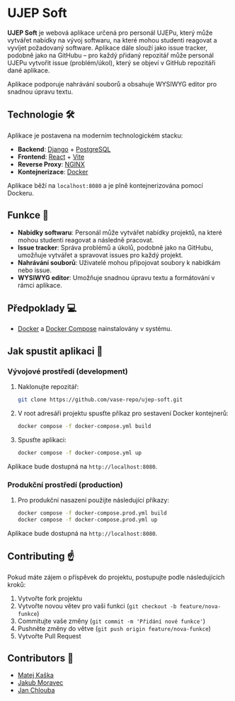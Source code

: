 # UJEP Soft

**UJEP Soft** je webová aplikace určená pro personál UJEPu, který může vytvářet nabídky na vývoj softwaru, na které mohou studenti reagovat a vyvíjet požadovaný software. Aplikace dále slouží jako issue tracker, podobně jako na GitHubu – pro každý přidaný repozitář může personál UJEPu vytvořit issue (problém/úkol), který se objeví v GitHub repozitáři dané aplikace.

Aplikace podporuje nahrávání souborů a obsahuje WYSIWYG editor pro snadnou úpravu textu.

## Technologie 🛠

Aplikace je postavena na moderním technologickém stacku:
- **Backend**: [Django](https://www.djangoproject.com/) + [PostgreSQL](https://www.postgresql.org/)
- **Frontend**: [React](https://reactjs.org/) + [Vite](https://vitejs.dev/)
- **Reverse Proxy**: [NGINX](https://www.nginx.com/)
- **Kontejnerizace**: [Docker](https://www.docker.com/)

Aplikace běží na `localhost:8080` a je plně kontejnerizována pomocí Dockeru.

## Funkce 🚀

- **Nabídky softwaru**: Personál může vytvářet nabídky projektů, na které mohou studenti reagovat a následně pracovat.
- **Issue tracker**: Správa problémů a úkolů, podobně jako na GitHubu, umožňuje vytvářet a spravovat issues pro každý projekt.
- **Nahrávání souborů**: Uživatelé mohou připojovat soubory k nabídkám nebo issue.
- **WYSIWYG editor**: Umožňuje snadnou úpravu textu a formátování v rámci aplikace.

## Předpoklady 💻

- [Docker](https://www.docker.com/get-started) a [Docker Compose](https://docs.docker.com/compose/install/) nainstalovány v systému.

## Jak spustit aplikaci 🔧

### Vývojové prostředí (development)

1. Naklonujte repozitář:
    ```bash
    git clone https://github.com/vase-repo/ujep-soft.git
    ```

2. V root adresáři projektu spusťte příkaz pro sestavení Docker kontejnerů:
    ```bash
    docker compose -f docker-compose.yml build
    ```

3. Spusťte aplikaci:
    ```bash
    docker compose -f docker-compose.yml up
    ```

Aplikace bude dostupná na `http://localhost:8080`.

### Produkční prostředí (production)

1. Pro produkční nasazení použijte následující příkazy:
    ```bash
    docker compose -f docker-compose.prod.yml build
    docker compose -f docker-compose.prod.yml up
    ```

Aplikace bude dostupná na `http://localhost:8080`.

## Contributing ☝

Pokud máte zájem o příspěvek do projektu, postupujte podle následujících kroků:

1. Vytvořte fork projektu
2. Vytvořte novou větev pro vaši funkci (`git checkout -b feature/nova-funkce`)
3. Commitujte vaše změny (`git commit -m 'Přidání nové funkce'`)
4. Pushněte změny do větve (`git push origin feature/nova-funkce`)
5. Vytvořte Pull Request

## Contributors 👥

- [Matej Kaška](https://github.com/matej-kaska)
- [Jakub Moravec](https://github.com/jmoravec01)
- [Jan Chlouba](https://github.com/Boubik)